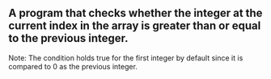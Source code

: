 ## A program that checks whether the integer at the current index in the array is greater than or equal to the previous integer.  
Note: The condition holds true for the first integer by default since it is compared to 0 as the previous integer. 
